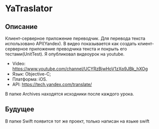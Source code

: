 # YaTraslator

## Описание
Клиент-серверное приложение переводчик. Для перевода текста использовано API(Yandex). 
В видео показывается как создать клиент-серверное приложение преводчика текста и  покрыть его тестами(UnitTest).
Я опубликовал видеоурок на youtube.

- Video: https://www.youtube.com/channel/UCYRzBjwHoV1zXp9JBk_hXOg
- Язык: Objective-C;
- Платформа: iOS.
- API: https://tech.yandex.com/translate/

В папке Archives находятся исходники после каждого урока.

## Будущее
В папке Swift появится тот же проект, только написан на языке swift
